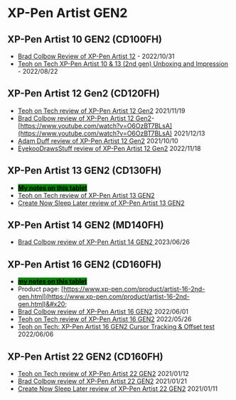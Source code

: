# XP-Pen Artist GEN2

## XP-Pen Artist 10 GEN2 (CD100FH)

* [Brad Colbow Review of XP-Pen Artist 12](https://www.youtube.com/watch?v=52xkp0i3Lvg) - 2022/10/31
* [Teoh on Tech XP-Pen Artist 10 & 13 (2nd gen) Unboxing and Impression](https://www.youtube.com/watch?v=Exj2PZu4MHM) - 2022/08/22

## XP-Pen Artist 12 Gen2 (CD120FH)

* [Teoh on Tech review of XP-Pen Artist 12 Gen2](https://www.youtube.com/watch?v=M0ULxV-oOf0) 2021/11/19
* [Brad Colbow review of XP-Pen Artist 12 Gen2](https://www.youtube.com/watch?v=O6OzBT7BLsA)- [https://www.youtube.com/watch?v=O6OzBT7BLsA](https://www.youtube.com/watch?v=O6OzBT7BLsA) 2021/12/13
* [Adam Duff review of XP-Pen Artist 12 Gen2](https://www.youtube.com/watch?v=O-XtybcW7Hg) 2021/10/10
* [EyekooDrawsStuff review of XP-Pen Artist 12 Gen2](https://youtu.be/CJuDEe3qyl8) 2022/11/18

## XP-Pen Artist 13 GEN2 (CD130FH)

* [<mark style="background-color:green;">**My notes on this tablet**</mark>](../../7p-notes-other/7p-notes-huion-gs1331-xppen-cd130fh.md)
* [Teoh on Tech review of XP-Pen Artist 13 GEN2](https://youtu.be/-q\_eFIuibnc)  &#x20;
* [Create Now Sleep Later review of XP-Pen Artist 13 GEN2](https://youtu.be/NJRYgW63dyM) &#x20;

## XP-Pen Artist 14 GEN2 (MD140FH)

* [Brad Colbow review of XP-Pen Artist 14 GEN2 ](https://www.youtube.com/watch?v=Pf-UyPBf\_9o)2023/06/26

## XP-Pen Artist 16 GEN2 (CD160FH)

* [<mark style="background-color:green;">**my notes on this tablet**</mark>](7p-notes-xp-pen-cd160fh.md)
* Product page: [https://www.xp-pen.com/product/artist-16-2nd-gen.html](https://www.xp-pen.com/product/artist-16-2nd-gen.html)&#x20;
* [Brad Colbow review of XP-Pen Artist 16 GEN2](https://youtu.be/4czV7jv9mPg) 2022/06/01
* [Teoh on Tech review of XP-Pen Artist 16 GEN2](https://youtu.be/0yKRSAE8\_Ng) 2022/05/26
* [Teoh on Tech: XP-Pen Artist 16 GEN2 Cursor Tracking & Offset test](https://youtu.be/\_\_NHuTlg-lE) 2022/06/06

## XP-Pen Artist 22 GEN2 (CD160FH)

* [Teoh on Tech review of XP-Pen Artist 22 GEN2](https://youtu.be/05LHgF5J10M) 2021/01/12
* [Brad Colbow review of XP-Pen Artist 22 GEN2](https://youtu.be/aS1fUP\_W7c4) 2021/01/21
* [Create Now Sleep Later review of XP-Pen Artist 22 GEN2](https://www.youtube.com/watch?v=GTt\_kCcwFi4) 2021/01/11
